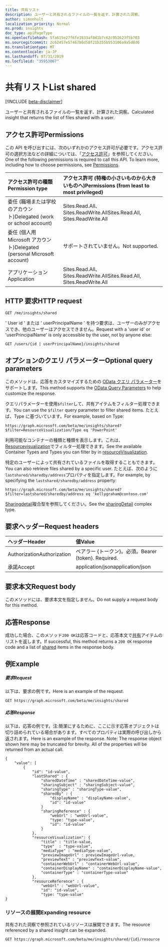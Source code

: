 ```yaml
---
title: 共有リスト
description: ユーザーと共有されるファイルの一覧を返す、計算された洞察。
author: simonhult
localization_priority: Normal
ms.prod: insights
doc_type: apiPageType
ms.openlocfilehash: 5fa615e27f6fe1833af8d1b7c62c952623f5b703
ms.sourcegitcommit: 2c62457e57467b8d50f21b255b553106a9a5d8d6
ms.translationtype: MT
ms.contentlocale: ja-JP
ms.lasthandoff: 07/31/2019
ms.locfileid: "35953067"
---
```

# <a name="list-shared"></a><span data-ttu-id="25d27-103">共有リスト</span><span class="sxs-lookup"><span data-stu-id="25d27-103">List shared</span></span>

[!INCLUDE [beta-disclaimer](../../includes/beta-disclaimer.md)]

<span data-ttu-id="25d27-104">ユーザーと共有されるファイルの一覧を返す、計算された洞察。</span><span class="sxs-lookup"><span data-stu-id="25d27-104">Calculated insight that returns the list of files shared with a user.</span></span>

## <a name="permissions"></a><span data-ttu-id="25d27-105">アクセス許可</span><span class="sxs-lookup"><span data-stu-id="25d27-105">Permissions</span></span>
<span data-ttu-id="25d27-p101">この API を呼び出すには、次のいずれかのアクセス許可が必要です。アクセス許可の選択方法などの詳細については、「[アクセス許可](/graph/permissions-reference)」を参照してください。</span><span class="sxs-lookup"><span data-stu-id="25d27-p101">One of the following permissions is required to call this API. To learn more, including how to choose permissions, see [Permissions](/graph/permissions-reference).</span></span>

|<span data-ttu-id="25d27-108">アクセス許可の種類</span><span class="sxs-lookup"><span data-stu-id="25d27-108">Permission type</span></span>      | <span data-ttu-id="25d27-109">アクセス許可 (特権の小さいものから大きいものへ)</span><span class="sxs-lookup"><span data-stu-id="25d27-109">Permissions (from least to most privileged)</span></span>              |
|:--------------------|:---------------------------------------------------------|
|<span data-ttu-id="25d27-110">委任 (職場または学校のアカウント)</span><span class="sxs-lookup"><span data-stu-id="25d27-110">Delegated (work or school account)</span></span> | <span data-ttu-id="25d27-111">Sites.Read.All、Sites.ReadWrite.All</span><span class="sxs-lookup"><span data-stu-id="25d27-111">Sites.Read.All, Sites.ReadWrite.All</span></span>    |
|<span data-ttu-id="25d27-112">委任 (個人用 Microsoft アカウント)</span><span class="sxs-lookup"><span data-stu-id="25d27-112">Delegated (personal Microsoft account)</span></span> | <span data-ttu-id="25d27-113">サポートされていません。</span><span class="sxs-lookup"><span data-stu-id="25d27-113">Not supported.</span></span>    |
|<span data-ttu-id="25d27-114">アプリケーション</span><span class="sxs-lookup"><span data-stu-id="25d27-114">Application</span></span> | <span data-ttu-id="25d27-115">Sites.Read.All、Sites.ReadWrite.All</span><span class="sxs-lookup"><span data-stu-id="25d27-115">Sites.Read.All, Sites.ReadWrite.All</span></span> |

## <a name="http-request"></a><span data-ttu-id="25d27-116">HTTP 要求</span><span class="sxs-lookup"><span data-stu-id="25d27-116">HTTP request</span></span>
```http
GET /me/insights/shared
```
<span data-ttu-id="25d27-117">' User id ' または ' userPrincipalName ' を持つ要求は、ユーザーのみがアクセスでき、他のユーザーはアクセスできません。</span><span class="sxs-lookup"><span data-stu-id="25d27-117">Request with a 'user id' or 'userPrincipalName' is only accessible by the user, not by anyone else:</span></span>
```http
GET /users/{id | userPrincipalName}/insights/shared
```

## <a name="optional-query-parameters"></a><span data-ttu-id="25d27-118">オプションのクエリ パラメーター</span><span class="sxs-lookup"><span data-stu-id="25d27-118">Optional query parameters</span></span>
<span data-ttu-id="25d27-119">このメソッドは、応答をカスタマイズするための [OData クエリ パラメーター](https://developer.microsoft.com/graph/docs/concepts/query_parameters)をサポートします。</span><span class="sxs-lookup"><span data-stu-id="25d27-119">This method supports the [OData Query Parameters](https://developer.microsoft.com/graph/docs/concepts/query_parameters) to help customize the response.</span></span>

<span data-ttu-id="25d27-120">クエリパラメーターを使用`$filter`して、共有アイテムをフィルター処理できます。</span><span class="sxs-lookup"><span data-stu-id="25d27-120">You can use the `$filter` query parameter to filter shared items.</span></span> <span data-ttu-id="25d27-121">たとえば、Type に基づいています。</span><span class="sxs-lookup"><span data-stu-id="25d27-121">For example, based on Type:</span></span>

`https://graph.microsoft.com/beta/me/insights/shared?$filter=ResourceVisualization/Type eq 'PowerPoint'`

<span data-ttu-id="25d27-122">利用可能なコンテナーの種類と種類を表示します。これは、 [Resourcevisualization](../resources/insights-resourcevisualization.md)でフィルター処理できます。</span><span class="sxs-lookup"><span data-stu-id="25d27-122">See the available Container Types and Types you can filter by in [resourceVisualization](../resources/insights-resourcevisualization.md).</span></span>

<span data-ttu-id="25d27-123">特定のユーザーによって共有されているファイルを取得することもできます。</span><span class="sxs-lookup"><span data-stu-id="25d27-123">You can also retrieve files shared by a specific user.</span></span> <span data-ttu-id="25d27-124">たとえば、次のように`lastshared/sharedby/address`プロパティを指定します。</span><span class="sxs-lookup"><span data-stu-id="25d27-124">For example, by specifying the `lastshared/sharedby/address` property:</span></span>

`https://graph.microsoft.com/beta/me/insights/shared?$filter=lastshared/sharedby/address eq 'kellygraham@contoso.com'`

<span data-ttu-id="25d27-125">[Sharingdetail](../resources/insights-sharingdetail.md)複合型を参照してください。</span><span class="sxs-lookup"><span data-stu-id="25d27-125">See the [sharingDetail](../resources/insights-sharingdetail.md) complex type.</span></span>


## <a name="request-headers"></a><span data-ttu-id="25d27-126">要求ヘッダー</span><span class="sxs-lookup"><span data-stu-id="25d27-126">Request headers</span></span>
| <span data-ttu-id="25d27-127">ヘッダー</span><span class="sxs-lookup"><span data-stu-id="25d27-127">Header</span></span>       |  <span data-ttu-id="25d27-128">値</span><span class="sxs-lookup"><span data-stu-id="25d27-128">Value</span></span>|
|:-------------|:------|
| <span data-ttu-id="25d27-129">Authorization</span><span class="sxs-lookup"><span data-stu-id="25d27-129">Authorization</span></span>  | <span data-ttu-id="25d27-p104">ベアラー {トークン}。必須。</span><span class="sxs-lookup"><span data-stu-id="25d27-p104">Bearer {token}. Required.</span></span>|
| <span data-ttu-id="25d27-132">承諾</span><span class="sxs-lookup"><span data-stu-id="25d27-132">Accept</span></span>  | <span data-ttu-id="25d27-133">application/json</span><span class="sxs-lookup"><span data-stu-id="25d27-133">application/json</span></span>|

## <a name="request-body"></a><span data-ttu-id="25d27-134">要求本文</span><span class="sxs-lookup"><span data-stu-id="25d27-134">Request body</span></span>
<span data-ttu-id="25d27-135">このメソッドには、要求本文を指定しません。</span><span class="sxs-lookup"><span data-stu-id="25d27-135">Do not supply a request body for this method.</span></span>

## <a name="response"></a><span data-ttu-id="25d27-136">応答</span><span class="sxs-lookup"><span data-stu-id="25d27-136">Response</span></span>

<span data-ttu-id="25d27-137">成功した場合、このメソッド`200 OK`は応答コードと、応答本文で[共有](../resources/insights-shared.md)アイテムのリストを返します。</span><span class="sxs-lookup"><span data-stu-id="25d27-137">If successful, this method returns a `200 OK` response code and a list of [shared](../resources/insights-shared.md) items in the response body.</span></span>
## <a name="example"></a><span data-ttu-id="25d27-138">例</span><span class="sxs-lookup"><span data-stu-id="25d27-138">Example</span></span>

##### <a name="request"></a><span data-ttu-id="25d27-139">要求</span><span class="sxs-lookup"><span data-stu-id="25d27-139">Request</span></span>

<span data-ttu-id="25d27-140">以下は、要求の例です。</span><span class="sxs-lookup"><span data-stu-id="25d27-140">Here is an example of the request.</span></span>
```http
GET https://graph.microsoft.com/beta/me/insights/shared
```

##### <a name="response"></a><span data-ttu-id="25d27-141">応答</span><span class="sxs-lookup"><span data-stu-id="25d27-141">Response</span></span>

<span data-ttu-id="25d27-p105">以下は、応答の例です。注:簡潔にするために、ここに示す応答オブジェクトは切り詰められている場合があります。すべてのプロパティは実際の呼び出しから返されます。</span><span class="sxs-lookup"><span data-stu-id="25d27-p105">Here is an example of the response. Note: The response object shown here may be truncated for brevity. All of the properties will be returned from an actual call.</span></span>
```http
{
    "value": [
        {   
            "id": "id-value",
            "lastShared" : { 
                "sharedDateTime" : "sharedDateTime-value",  
                "sharingSubject" : "sharingSubject-value",
                "sharingType" : "sharingType-value", 
                "sharedBy" : { 
                    "displayName" : "displayName-value", 
                    "id": "id-value" 
                }
                "sharingReference" : { 
                    "webUrl" : "webUrl-value",
                    "type: "type-value", 
                    "id": "id-value"
                } 
            },
            "resourceVisualization": { 
                "title" : "title-value, 
                "type"  : "type-value",
                "mediaType" : "mediaType-value",
                "previewImageUrl" : previewImageUrl-value, 
                "previewText" : "previewText-value", 
                "containerWebUrl" : "containerWebUrl-value", 
                "containerDisplayName" : "containerDisplayName-value", 
                "containerType" : "containerType-value" 
            }, 
            "resourceReference" : { 
                "webUrl" : "webUrl-value", 
                "id": "id-value", 
                "type: "type-value" 
}
```

### <a name="expanding-resource"></a><span data-ttu-id="25d27-145">リソースの展開</span><span class="sxs-lookup"><span data-stu-id="25d27-145">Expanding resource</span></span>
<span data-ttu-id="25d27-146">共有された洞察で参照されているリソースは展開できます。</span><span class="sxs-lookup"><span data-stu-id="25d27-146">The resource referenced by a shared insight can be expanded.</span></span>
```http
GET https://graph.microsoft.com/beta/me/insights/shared/{id}/resource
```
